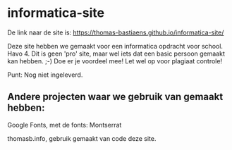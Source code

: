 # informatica-site

De link naar de site is: https://thomas-bastiaens.github.io/informatica-site/

Deze site hebben we gemaakt voor een informatica opdracht voor school. Havo 4.
Dit is geen 'pro' site, maar wel iets dat een basic persoon gemaakt kan hebben. ;-)
Doe er je voordeel mee! Let wel op voor plagiaat controle!


Punt: Nog niet ingeleverd. 

## Andere projecten waar we gebruik van gemaakt hebben:

Google Fonts, met de fonts: Montserrat

thomasb.info, gebruik gemaakt van code deze site.